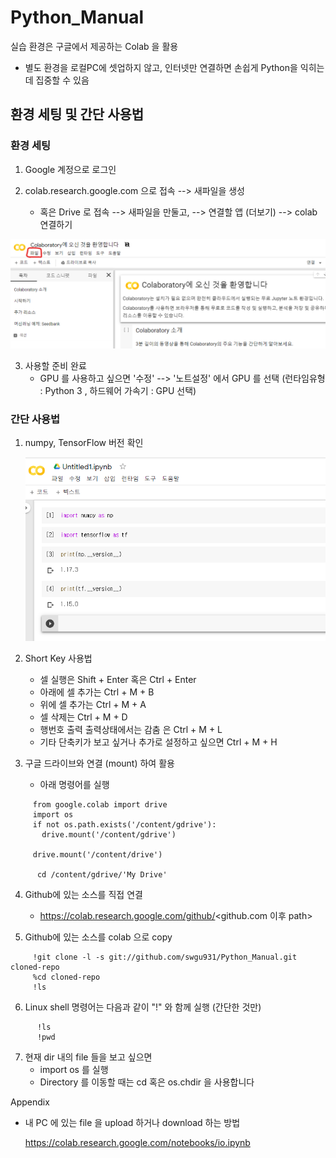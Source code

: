 # Python_Manual

 실습 환경은 구글에서 제공하는 Colab 을 활용
 - 별도 환경을 로컬PC에 셋업하지 않고, 인터넷만 연결하면 손쉽게 Python을 익히는데 집중할 수 있음

## 환경 세팅 및 간단 사용법

### 환경 세팅
1) Google 계정으로 로그인

2) colab.research.google.com 으로 접속 --> 새파일을 생성
   - 혹은 Drive 로 접속 --> 새파일을 만둘고, --> 연결할 앱 (더보기) --> colab 연결하기
  
  ![colab_first_screen](./img/colab_first_screen.png)
  
3) 사용할 준비 완료
   - GPU 를 사용하고 싶으면 '수정' --> '노트설정' 에서 GPU 를 선택
    (런타임유형 : Python 3 , 하드웨어 가속기 : GPU 선택)


### 간단 사용법
1) numpy, TensorFlow 버전 확인

   ![colab_first_screen](./img/colab_version_check.png)
  
2) Short Key 사용법
   - 셀 실행은 Shift + Enter 혹은 Ctrl + Enter
   - 아래에 셀 추가는 Ctrl + M + B
   - 위에 셀 추가는 Ctrl + M + A
   - 셀 삭제는 Ctrl + M + D
   - 행번호 출력 출력상태에서는 감춤 은 Ctrl + M + L
   - 기타 단축키가 보고 싶거나 추가로 설정하고 싶으면 Ctrl + M + H
3) 구글 드라이브와 연결 (mount) 하여 활용
   - 아래 명령어를 실행
 ```
      from google.colab import drive
      import os
      if not os.path.exists('/content/gdrive'):
        drive.mount('/content/gdrive')
      
      drive.mount('/content/drive')
 
       cd /content/gdrive/'My Drive'
 ``` 
4) Github에 있는 소스를 직접 연결 
   - https://colab.research.google.com/github/<github.com 이후 path>
   
5) Github에 있는 소스를 colab 으로 copy
```     
     !git clone -l -s git://github.com/swgu931/Python_Manual.git cloned-repo
     %cd cloned-repo
     !ls
```   
6) Linux shell 명령어는 다음과 같이 "!" 와 함께 실행 (간단한 것만)
```
      !ls
      !pwd
```    
7) 현재 dir 내의 file 들을 보고 싶으면 
   - import os 를 실행
   - Directory 를 이동할 때는 cd 혹은 os.chdir 을 사용합니다

Appendix
   - 내 PC 에 있는 file 을 upload 하거나 download 하는 방법
    
       https://colab.research.google.com/notebooks/io.ipynb
